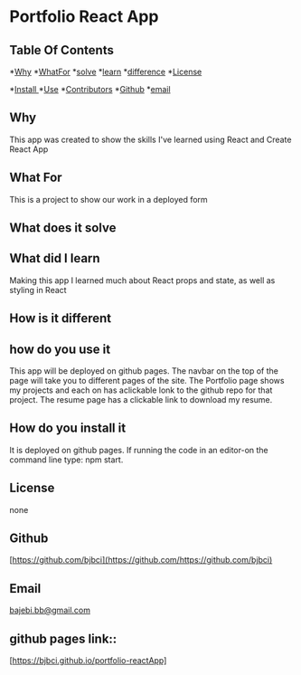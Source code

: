 # Portfolio React App


## Table Of Contents
*[Why](#why)
*[WhatFor](#whatFor)
*[solve](#solve)
*[learn](#learn)
*[difference](#difference)
*[License](#license)

*[Install ](#install )
*[Use](#use)
*[Contributors](#contributors )
*[Github](#Github)
*[email](#email)

## Why
This app was created to show the skills I've learned using React and Create React App
## What For
This is a project to show our work in a deployed form
## What does it solve

## What did I learn
Making this app I learned much about React props and state, as well as styling in React
## How is it different

## how do you use it
This app will be deployed on github pages. The navbar on the top of the page will take you to different pages of the site. The Portfolio page shows my projects and each on has aclickable lonk to the github repo for that project. The resume page has a clickable link to download my resume.
## How do you install it
It is deployed on github pages.  If running the code in an editor-on the command line type: npm start.
## License
none
## Github
[https://github.com/bjbci](https://github.com/https://github.com/bjbci)
## Email
[bajebi.bb@gmail.com](emailme@aol.com)
## github pages link::
[https://bjbci.github.io/portfolio-reactApp]
